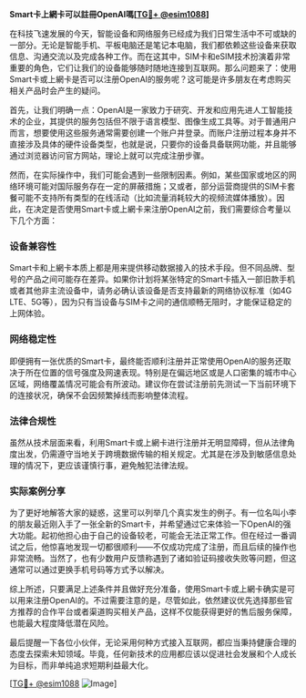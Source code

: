 **Smart卡上網卡可以註冊OpenAI嗎[[TG💪+ @esim1088](https://t.me/s/esim1088)]**

在科技飞速发展的今天，智能设备和网络服务已经成为我们日常生活中不可或缺的一部分。无论是智能手机、平板电脑还是笔记本电脑，我们都依赖这些设备来获取信息、沟通交流以及完成各种工作。而在这其中，SIM卡和eSIM技术扮演着非常重要的角色，它们让我们的设备能够随时随地连接到互联网。那么问题来了：使用Smart卡或上網卡是否可以注册OpenAI的服务呢？这可能是许多朋友在考虑购买相关产品时会产生的疑问。

首先，让我们明确一点：OpenAI是一家致力于研究、开发和应用先进人工智能技术的企业，其提供的服务包括但不限于语言模型、图像生成工具等。对于普通用户而言，想要使用这些服务通常需要创建一个账户并登录。而账户注册过程本身并不直接涉及具体的硬件设备类型，也就是说，只要你的设备具备联网功能，并且能够通过浏览器访问官方网站，理论上就可以完成注册步骤。

然而，在实际操作中，我们可能会遇到一些限制因素。例如，某些国家或地区的网络环境可能对国际服务存在一定的屏蔽措施；又或者，部分运营商提供的SIM卡套餐可能不支持所有类型的在线活动（比如流量消耗较大的视频流媒体播放）。因此，在决定是否使用Smart卡或上網卡来注册OpenAI之前，我们需要综合考量以下几个方面：

### 设备兼容性

Smart卡和上網卡本质上都是用来提供移动数据接入的技术手段。但不同品牌、型号的产品之间可能存在差异。如果你计划将某张特定的Smart卡插入一部旧款手机或者其他非主流设备中，请务必确认该设备是否支持最新的网络协议标准（如4G LTE、5G等），因为只有当设备与SIM卡之间的通信顺畅无阻时，才能保证稳定的上网体验。

### 网络稳定性

即便拥有一张优质的Smart卡，最终能否顺利注册并正常使用OpenAI的服务还取决于所在位置的信号强度及网速表现。特别是在偏远地区或是人口密集的城市中心区域，网络覆盖情况可能会有所波动。建议你在尝试注册前先测试一下当前环境下的连接状况，确保不会因频繁掉线而影响整体流程。

### 法律合规性

虽然从技术层面来看，利用Smart卡或上網卡进行注册并无明显障碍，但从法律角度出发，仍需遵守当地关于跨境数据传输的相关规定。尤其是在涉及到敏感信息处理的情况下，更应该谨慎行事，避免触犯法律法规。

### 实际案例分享

为了更好地解答大家的疑惑，这里可以列举几个真实发生的例子。有一位名叫小李的朋友最近刚入手了一张全新的Smart卡，并希望通过它来体验一下OpenAI的强大功能。起初他担心由于自己的设备较老，可能会无法正常工作。但在经过一番调试之后，他惊喜地发现一切都很顺利——不仅成功完成了注册，而且后续的操作也非常流畅。当然了，也有少数用户反馈称遇到了诸如验证码接收失败等问题，但这通常可以通过更换手机号码等方式予以解决。

综上所述，只要满足上述条件并且做好充分准备，使用Smart卡或上網卡确实是可以用来注册OpenAI的。不过需要注意的是，尽管如此，依然建议优先选择那些官方推荐的合作平台或者渠道购买相关产品，这样不仅能获得更好的售后服务保障，也能最大程度降低潜在风险。

最后提醒一下各位小伙伴，无论采用何种方式接入互联网，都应当秉持健康合理的态度去探索未知领域。毕竟，任何新技术的应用都应该以促进社会发展和个人成长为目标，而非单纯追求短期利益最大化。

[[TG💪+ @esim1088](https://t.me/s/esim1088) ![Image](https://i.postimg.cc/4NQfJmqS/Snipaste-2025-05-13-00-14-12.png)]